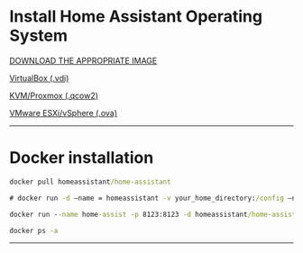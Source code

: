 # Install Home Assistant Operating System

[DOWNLOAD THE APPROPRIATE IMAGE](https://www.home-assistant.io/installation/alternative/)

[VirtualBox (.vdi)](https://github.com/home-assistant/operating-system/releases/download/10.5/haos_ova-10.5.vdi.zip)

[KVM/Proxmox (.qcow2)](https://github.com/home-assistant/operating-system/releases/download/10.5/haos_ova-10.5.qcow2.xz)

[VMware ESXi/vSphere (.ova)](https://github.com/home-assistant/operating-system/releases/download/10.5/haos_ova-10.5.ova)

----

# Docker installation

```cmd
docker pull homeassistant/home-assistant

# docker run -d –name = homeassistant -v your_home_directory:/config –net=host homeassistant/home-assistant

docker run --name home-assist -p 8123:8123 -d homeassistant/home-assistant

docker ps -a
```

----
